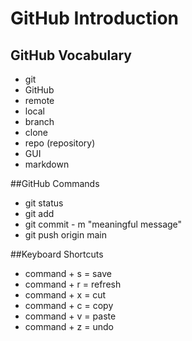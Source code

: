 # GitHub Introduction

## GitHub Vocabulary
- git
- GitHub
- remote
- local
- branch
- clone
- repo (repository)
- GUI
- markdown


##GitHub Commands
- git status
- git add <file-name>
- git commit - m "meaningful message"
- git push origin main

##Keyboard Shortcuts
- command + s = save
- command + r = refresh
- command + x = cut
- command + c = copy
- command + v = paste
- command + z = undo